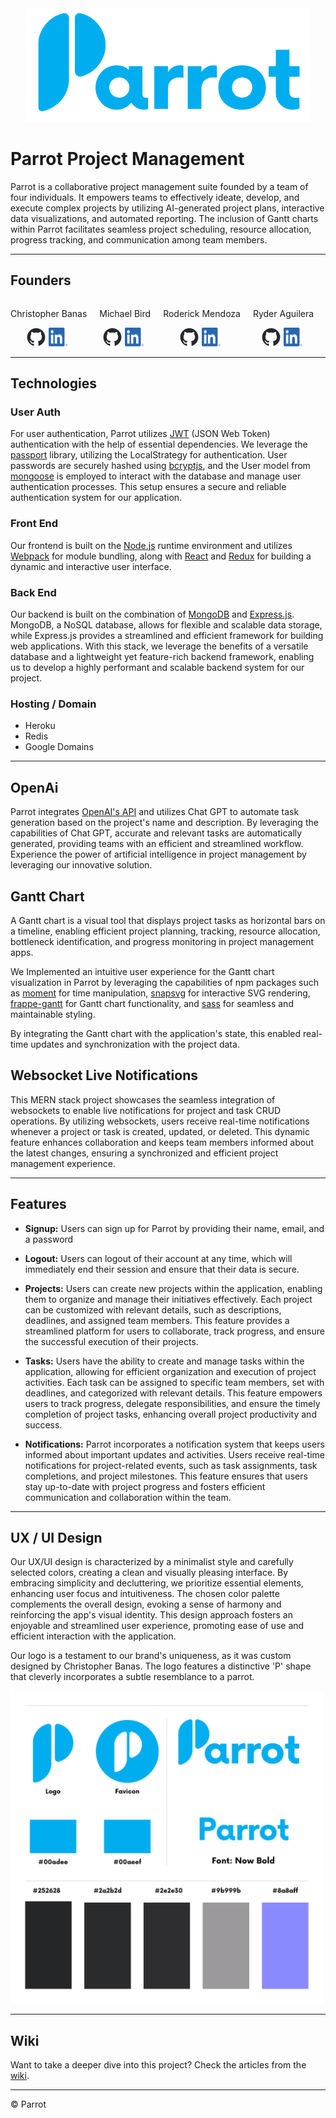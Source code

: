 <div style="display: flex; justify-content: center;">
  <a href="https://parrot.herokuapp.com/" style="text-align: center;">
    <img src="./frontend/src/assets/logo_text_version.png" alt="Parrot PM">
  </a>
</div>


# Parrot Project Management

Parrot is a collaborative project management suite founded by a team of four individuals. It empowers teams to effectively ideate, develop, and execute complex projects by utilizing AI-generated project plans, interactive data visualizations, and automated reporting. The inclusion of Gantt charts within Parrot facilitates seamless project scheduling, resource allocation, progress tracking, and communication among team members.

-----------------

## Founders
<!-- HTML STARTS HERE -->
<div style="display: flex;">
  <!-- First team member -->
  <div style="display: flex; flex-direction: column; align-items: center; margin-right: 20px;">
    <p>Christopher Banas</p>
    <div style="display: flex; justify-content: center;">
      <a href="https://github.com/chrisbanas">
        <img src="./frontend/src/assets/github.png" alt="Github logo" style="width: 30px; height: 30px; margin-right: 5px;" />
      </a>
      <a href="https://www.linkedin.com/in/christopher-banas/">
        <img src="./frontend/src/assets/linkedin.png" alt="LinkedIn logo" style="width: 30px; height: 30px; margin-right: 5px;" />
      </a>
    </div>
  </div>

  <!-- Second team member -->
  <div style="display: flex; flex-direction: column; align-items: center; margin-right: 20px;">
    <p>Michael Bird</p>
    <div style="display: flex; justify-content: center;">
      <a href="https://github.com/apporator">
        <img src="./frontend/src/assets/github.png" alt="Github logo" style="width: 30px; height: 30px; margin-right: 5px;" />
      </a>
      <a href="https://www.linkedin.com/in/mibird/">
        <img src="./frontend/src/assets/linkedin.png" alt="LinkedIn logo" style="width: 30px; height: 30px; margin-right: 5px;" />
      </a>
    </div>
  </div>

  <!-- Third team member -->
  <div style="display: flex; flex-direction: column; align-items: center; margin-right: 20px;">
    <p>Roderick Mendoza</p>
    <div style="display: flex; justify-content: center;">
      <a href="https://github.com/rodmen07">
        <img src="./frontend/src/assets/github.png" alt="Github logo" style="width: 30px; height: 30px; margin-right: 5px;" />
      </a>
      <a href="https://www.linkedin.com/in/roderick-mendoza-9133b7b5/">
        <img src="./frontend/src/assets/linkedin.png" alt="LinkedIn logo" style="width: 30px; height: 30px; margin-right: 5px;" />
      </a>
    </div>
  </div>

  <!-- Fourth team member -->
  <div style="display: flex; flex-direction: column; align-items: center;">
    <p>Ryder Aguilera</p>
    <div style="display: flex; justify-content: center;">
      <a href="https://github.com/Ryderagui">
        <img src="./frontend/src/assets/github.png" alt="Github logo" style="width: 30px; height: 30px; margin-right: 5px;" />
      </a>
      <a href="https://www.linkedin.com/in/raguilera994/">
        <img src="./frontend/src/assets/linkedin.png" alt="LinkedIn logo" style="width: 30px; height: 30px; margin-right: 5px;" />
      </a>
    </div>
  </div>

</div>
<!-- HTML ENDS HERE -->


-----------------

## Technologies

### User Auth

For user authentication, Parrot utilizes [JWT](https://jwt.io/) (JSON Web Token) authentication with the help of essential dependencies. We leverage the [passport](https://www.passportjs.org/) library, utilizing the LocalStrategy for authentication. User passwords are securely hashed using [bcryptjs](https://www.npmjs.com/package/bcryptjs), and the User model from [mongoose](https://mongoosejs.com/) is employed to interact with the database and manage user authentication processes. This setup ensures a secure and reliable authentication system for our application.

### Front End

Our frontend is built on the [Node.js](https://nodejs.org/en/about) runtime environment and utilizes [Webpack](https://webpack.js.org/) for module bundling, along with [React](https://react.dev/) and [Redux](https://redux.js.org/) for building a dynamic and interactive user interface.

### Back End
Our backend is built on the combination of [MongoDB](https://www.mongodb.com/) and [Express.js](https://expressjs.com/). MongoDB, a NoSQL database, allows for flexible and scalable data storage, while Express.js provides a streamlined and efficient framework for building web applications. With this stack, we leverage the benefits of a versatile database and a lightweight yet feature-rich backend framework, enabling us to develop a highly performant and scalable backend system for our project.

### Hosting / Domain

* Heroku
* Redis
* Google Domains

-----------------

## OpenAi

Parrot integrates [OpenAI's API](https://openai.com/product) and utilizes Chat GPT to automate task generation based on the project's name and description. By leveraging the capabilities of Chat GPT, accurate and relevant tasks are automatically generated, providing teams with an efficient and streamlined workflow. Experience the power of artificial intelligence in project management by leveraging our innovative solution.

## Gantt Chart

A Gantt chart is a visual tool that displays project tasks as horizontal bars on a timeline, enabling efficient project planning, tracking, resource allocation, bottleneck identification, and progress monitoring in project management apps.

We Implemented an intuitive user experience for the Gantt chart visualization in Parrot by leveraging the capabilities of npm packages such as [moment](https://momentjs.com/) for time manipulation, [snapsvg](http://snapsvg.io/) for interactive SVG rendering, [frappe-gantt](https://frappe.io/) for Gantt chart functionality, and [sass](https://sass-lang.com/) for seamless and maintainable styling.

By integrating the Gantt chart with the application's state, this enabled real-time updates and synchronization with the project data.

## Websocket Live Notifications

This MERN stack project showcases the seamless integration of websockets to enable live notifications for project and task CRUD operations. By utilizing websockets, users receive real-time notifications whenever a project or task is created, updated, or deleted. This dynamic feature enhances collaboration and keeps team members informed about the latest changes, ensuring a synchronized and efficient project management experience.

-----------------

## Features

- **Signup:** Users can sign up for Parrot by providing their name, email, and a password

- **Logout:** Users can logout of their account at any time, which will immediately end their session and ensure that their data is secure.

- **Projects:** Users can create new projects within the application, enabling them to organize and manage their initiatives effectively. Each project can be customized with relevant details, such as descriptions, deadlines, and assigned team members. This feature provides a streamlined platform for users to collaborate, track progress, and ensure the successful execution of their projects.

- **Tasks:** Users have the ability to create and manage tasks within the application, allowing for efficient organization and execution of project activities. Each task can be assigned to specific team members, set with deadlines, and categorized with relevant details. This feature empowers users to track progress, delegate responsibilities, and ensure the timely completion of project tasks, enhancing overall project productivity and success.

- **Notifications:** Parrot incorporates a notification system that keeps users informed about important updates and activities. Users receive real-time notifications for project-related events, such as task assignments, task completions, and project milestones. This feature ensures that users stay up-to-date with project progress and fosters efficient communication and collaboration within the team.

-----------------

## UX / UI Design

Our UX/UI design is characterized by a minimalist style and carefully selected colors, creating a clean and visually pleasing interface. By embracing simplicity and decluttering, we prioritize essential elements, enhancing user focus and intuitiveness. The chosen color palette complements the overall design, evoking a sense of harmony and reinforcing the app's visual identity. This design approach fosters an enjoyable and streamlined user experience, promoting ease of use and efficient interaction with the application.

Our logo is a testament to our brand's uniqueness, as it was custom designed by Christopher Banas. The logo features a distinctive 'P' shape that cleverly incorporates a subtle resemblance to a parrot.

<img src="./frontend/src/assets/parrot_brand_guide.png" alt="Parrot Brand Guide" style="height: 500px; width: 500px;">

-----------------

## Wiki

Want to take a deeper dive into this project? Check the articles from the [wiki](https://github.com/Team-Parrot-Project/Parrot/wiki).


-----------------
© Parrot
